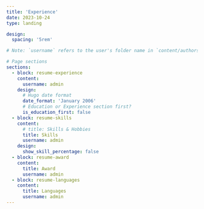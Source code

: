 ```yaml
---
title: 'Experience'
date: 2023-10-24
type: landing

design:
  spacing: '5rem'

# Note: `username` refers to the user's folder name in `content/authors/`

# Page sections
sections:
  - block: resume-experience
    content:
      username: admin
    design:
      # Hugo date format
      date_format: 'January 2006'
      # Education or Experience section first?
      is_education_first: false
  - block: resume-skills
    content:
      # title: Skills & Hobbies
      title: Skills
      username: admin
    design:
      show_skill_percentage: false
  - block: resume-award
    content:
      title: Award
      username: admin
  - block: resume-languages
    content:
      title: Languages
      username: admin
---
```

